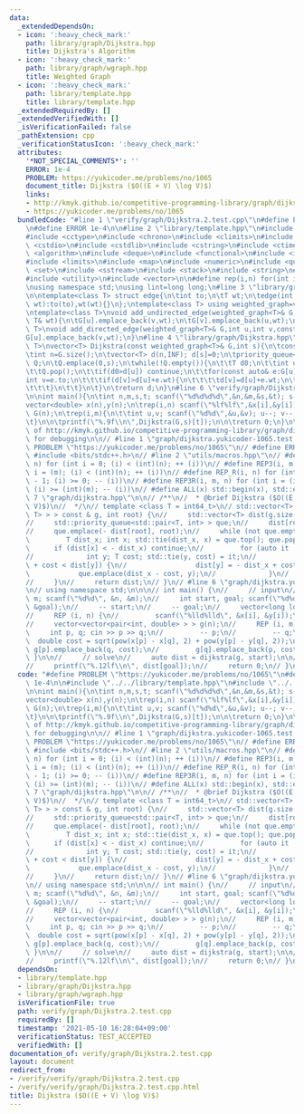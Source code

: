 ```yaml
---
data:
  _extendedDependsOn:
  - icon: ':heavy_check_mark:'
    path: library/graph/Dijkstra.hpp
    title: Dijkstra's Algorithm
  - icon: ':heavy_check_mark:'
    path: library/graph/wgraph.hpp
    title: Weighted Graph
  - icon: ':heavy_check_mark:'
    path: library/template.hpp
    title: library/template.hpp
  _extendedRequiredBy: []
  _extendedVerifiedWith: []
  _isVerificationFailed: false
  _pathExtension: cpp
  _verificationStatusIcon: ':heavy_check_mark:'
  attributes:
    '*NOT_SPECIAL_COMMENTS*': ''
    ERROR: 1e-4
    PROBLEM: https://yukicoder.me/problems/no/1065
    document_title: Dijkstra ($O((E + V) \log V)$)
    links:
    - http://kmyk.github.io/competitive-programming-library/graph/dijkstra.yukicoder-1065.test.cpp
    - https://yukicoder.me/problems/no/1065
  bundledCode: "#line 1 \"verify/graph/Dijkstra.2.test.cpp\"\n#define PROBLEM \"https://yukicoder.me/problems/no/1065\"\
    \n#define ERROR 1e-4\n\n#line 2 \"library/template.hpp\"\n#include <cassert>\n\
    #include <cctype>\n#include <chrono>\n#include <climits>\n#include <cmath>\n#include\
    \ <cstdio>\n#include <cstdlib>\n#include <cstring>\n#include <ctime>\n#include\
    \ <algorithm>\n#include <deque>\n#include <functional>\n#include <iostream>\n\
    #include <limits>\n#include <map>\n#include <numeric>\n#include <queue>\n#include\
    \ <set>\n#include <sstream>\n#include <stack>\n#include <string>\n#include <tuple>\n\
    #include <utility>\n#include <vector>\n\n#define rep(i,n) for(int i=0;i<(n);i++)\n\
    \nusing namespace std;\nusing lint=long long;\n#line 3 \"library/graph/wgraph.hpp\"\
    \n\ntemplate<class T> struct edge{\n\tint to;\n\tT wt;\n\tedge(int to,const T&\
    \ wt):to(to),wt(wt){}\n};\ntemplate<class T> using weighted_graph=vector<vector<edge<T>>>;\n\
    \ntemplate<class T>\nvoid add_undirected_edge(weighted_graph<T>& G,int u,int v,const\
    \ T& wt){\n\tG[u].emplace_back(v,wt);\n\tG[v].emplace_back(u,wt);\n}\n\ntemplate<class\
    \ T>\nvoid add_directed_edge(weighted_graph<T>& G,int u,int v,const T& wt){\n\t\
    G[u].emplace_back(v,wt);\n}\n#line 4 \"library/graph/Dijkstra.hpp\"\n\ntemplate<class\
    \ T>\nvector<T> Dijkstra(const weighted_graph<T>& G,int s){\n\tconstexpr T INF=numeric_limits<T>::max();\n\
    \tint n=G.size();\n\tvector<T> d(n,INF); d[s]=0;\n\tpriority_queue<pair<T,int>,vector<pair<T,int>>,greater<>>\
    \ Q;\n\tQ.emplace(0,s);\n\twhile(!Q.empty()){\n\t\tT d0;\n\t\tint u; tie(d0,u)=Q.top();\n\
    \t\tQ.pop();\n\t\tif(d0>d[u]) continue;\n\t\tfor(const auto& e:G[u]){\n\t\t\t\
    int v=e.to;\n\t\t\tif(d[v]>d[u]+e.wt){\n\t\t\t\td[v]=d[u]+e.wt;\n\t\t\t\tQ.emplace(d[v],v);\n\
    \t\t\t}\n\t\t}\n\t}\n\treturn d;\n}\n#line 6 \"verify/graph/Dijkstra.2.test.cpp\"\
    \n\nint main(){\n\tint n,m,s,t; scanf(\"%d%d%d%d\",&n,&m,&s,&t); s--; t--;\n\t\
    vector<double> x(n),y(n);\n\trep(i,n) scanf(\"%lf%lf\",&x[i],&y[i]);\n\n\tweighted_graph<double>\
    \ G(n);\n\trep(i,m){\n\t\tint u,v; scanf(\"%d%d\",&u,&v); u--; v--;\n\t\tadd_undirected_edge(G,u,v,hypot(x[u]-x[v],y[u]-y[v]));\n\
    \t}\n\n\tprintf(\"%.9f\\n\",Dijkstra(G,s)[t]);\n\n\treturn 0;\n}\n\n\n// copy\
    \ of http://kmyk.github.io/competitive-programming-library/graph/dijkstra.yukicoder-1065.test.cpp\
    \ for debugging\n\n// #line 1 \"graph/dijkstra.yukicoder-1065.test.cpp\"\n// #define\
    \ PROBLEM \"https://yukicoder.me/problems/no/1065\"\n// #define ERROR 1e-4\n//\
    \ #include <bits/stdc++.h>\n// #line 2 \"utils/macros.hpp\"\n// #define REP(i,\
    \ n) for (int i = 0; (i) < (int)(n); ++ (i))\n// #define REP3(i, m, n) for (int\
    \ i = (m); (i) < (int)(n); ++ (i))\n// #define REP_R(i, n) for (int i = (int)(n)\
    \ - 1; (i) >= 0; -- (i))\n// #define REP3R(i, m, n) for (int i = (int)(n) - 1;\
    \ (i) >= (int)(m); -- (i))\n// #define ALL(x) std::begin(x), std::end(x)\n// #line\
    \ 7 \"graph/dijkstra.hpp\"\n\n// /**\n//  * @brief Dijkstra ($O((E + V) \\log\
    \ V)$)\n//  */\n// template <class T = int64_t>\n// std::vector<T> dijkstra(std::vector<std::vector<std::pair<int,\
    \ T> > > const & g, int root) {\n//     std::vector<T> dist(g.size(), std::numeric_limits<T>::max());\n\
    //     std::priority_queue<std::pair<T, int> > que;\n//     dist[root] = 0;\n\
    //     que.emplace(- dist[root], root);\n//     while (not que.empty()) {\n//\
    \         T dist_x; int x; std::tie(dist_x, x) = que.top(); que.pop();\n//   \
    \      if (dist[x] < - dist_x) continue;\n//         for (auto it : g[x]) {\n\
    //             int y; T cost; std::tie(y, cost) = it;\n//             if (- dist_x\
    \ + cost < dist[y]) {\n//                 dist[y] = - dist_x + cost;\n//     \
    \            que.emplace(dist_x - cost, y);\n//             }\n//         }\n\
    //     }\n//     return dist;\n// }\n// #line 6 \"graph/dijkstra.yukicoder-1065.test.cpp\"\
    \n// using namespace std;\n\n\n// int main() {\n//     // input\n//     int n,\
    \ m; scanf(\"%d%d\", &n, &m);\n//     int start, goal; scanf(\"%d%d\", &start,\
    \ &goal);\n//     -- start;\n//     -- goal;\n//     vector<long long> x(n), y(n);\n\
    //     REP (i, n) {\n//         scanf(\"%lld%lld\", &x[i], &y[i]);\n//     }\n\
    //     vector<vector<pair<int, double> > > g(n);\n//     REP (i, m) {\n//    \
    \     int p, q; cin >> p >> q;\n//         -- p;\n//         -- q;\n//       \
    \  double cost = sqrt(pow(x[p] - x[q], 2) + pow(y[p] - y[q], 2));\n//        \
    \ g[p].emplace_back(q, cost);\n//         g[q].emplace_back(p, cost);\n//    \
    \ }\n\n//     // solve\n//     auto dist = dijkstra(g, start);\n\n//     // output\n\
    //     printf(\"%.12lf\\n\", dist[goal]);\n//     return 0;\n// }\n"
  code: "#define PROBLEM \"https://yukicoder.me/problems/no/1065\"\n#define ERROR\
    \ 1e-4\n\n#include \"../../library/template.hpp\"\n#include \"../../library/graph/Dijkstra.hpp\"\
    \n\nint main(){\n\tint n,m,s,t; scanf(\"%d%d%d%d\",&n,&m,&s,&t); s--; t--;\n\t\
    vector<double> x(n),y(n);\n\trep(i,n) scanf(\"%lf%lf\",&x[i],&y[i]);\n\n\tweighted_graph<double>\
    \ G(n);\n\trep(i,m){\n\t\tint u,v; scanf(\"%d%d\",&u,&v); u--; v--;\n\t\tadd_undirected_edge(G,u,v,hypot(x[u]-x[v],y[u]-y[v]));\n\
    \t}\n\n\tprintf(\"%.9f\\n\",Dijkstra(G,s)[t]);\n\n\treturn 0;\n}\n\n\n// copy\
    \ of http://kmyk.github.io/competitive-programming-library/graph/dijkstra.yukicoder-1065.test.cpp\
    \ for debugging\n\n// #line 1 \"graph/dijkstra.yukicoder-1065.test.cpp\"\n// #define\
    \ PROBLEM \"https://yukicoder.me/problems/no/1065\"\n// #define ERROR 1e-4\n//\
    \ #include <bits/stdc++.h>\n// #line 2 \"utils/macros.hpp\"\n// #define REP(i,\
    \ n) for (int i = 0; (i) < (int)(n); ++ (i))\n// #define REP3(i, m, n) for (int\
    \ i = (m); (i) < (int)(n); ++ (i))\n// #define REP_R(i, n) for (int i = (int)(n)\
    \ - 1; (i) >= 0; -- (i))\n// #define REP3R(i, m, n) for (int i = (int)(n) - 1;\
    \ (i) >= (int)(m); -- (i))\n// #define ALL(x) std::begin(x), std::end(x)\n// #line\
    \ 7 \"graph/dijkstra.hpp\"\n\n// /**\n//  * @brief Dijkstra ($O((E + V) \\log\
    \ V)$)\n//  */\n// template <class T = int64_t>\n// std::vector<T> dijkstra(std::vector<std::vector<std::pair<int,\
    \ T> > > const & g, int root) {\n//     std::vector<T> dist(g.size(), std::numeric_limits<T>::max());\n\
    //     std::priority_queue<std::pair<T, int> > que;\n//     dist[root] = 0;\n\
    //     que.emplace(- dist[root], root);\n//     while (not que.empty()) {\n//\
    \         T dist_x; int x; std::tie(dist_x, x) = que.top(); que.pop();\n//   \
    \      if (dist[x] < - dist_x) continue;\n//         for (auto it : g[x]) {\n\
    //             int y; T cost; std::tie(y, cost) = it;\n//             if (- dist_x\
    \ + cost < dist[y]) {\n//                 dist[y] = - dist_x + cost;\n//     \
    \            que.emplace(dist_x - cost, y);\n//             }\n//         }\n\
    //     }\n//     return dist;\n// }\n// #line 6 \"graph/dijkstra.yukicoder-1065.test.cpp\"\
    \n// using namespace std;\n\n\n// int main() {\n//     // input\n//     int n,\
    \ m; scanf(\"%d%d\", &n, &m);\n//     int start, goal; scanf(\"%d%d\", &start,\
    \ &goal);\n//     -- start;\n//     -- goal;\n//     vector<long long> x(n), y(n);\n\
    //     REP (i, n) {\n//         scanf(\"%lld%lld\", &x[i], &y[i]);\n//     }\n\
    //     vector<vector<pair<int, double> > > g(n);\n//     REP (i, m) {\n//    \
    \     int p, q; cin >> p >> q;\n//         -- p;\n//         -- q;\n//       \
    \  double cost = sqrt(pow(x[p] - x[q], 2) + pow(y[p] - y[q], 2));\n//        \
    \ g[p].emplace_back(q, cost);\n//         g[q].emplace_back(p, cost);\n//    \
    \ }\n\n//     // solve\n//     auto dist = dijkstra(g, start);\n\n//     // output\n\
    //     printf(\"%.12lf\\n\", dist[goal]);\n//     return 0;\n// }\n"
  dependsOn:
  - library/template.hpp
  - library/graph/Dijkstra.hpp
  - library/graph/wgraph.hpp
  isVerificationFile: true
  path: verify/graph/Dijkstra.2.test.cpp
  requiredBy: []
  timestamp: '2021-05-10 16:28:04+09:00'
  verificationStatus: TEST_ACCEPTED
  verifiedWith: []
documentation_of: verify/graph/Dijkstra.2.test.cpp
layout: document
redirect_from:
- /verify/verify/graph/Dijkstra.2.test.cpp
- /verify/verify/graph/Dijkstra.2.test.cpp.html
title: Dijkstra ($O((E + V) \log V)$)
---
```

